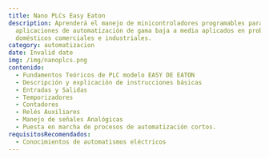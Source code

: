 ```yaml
---
title: Nano PLCs Easy Eaton
description: Aprenderá el manejo de minicontroladores programables para
  aplicaciones de automatización de gama baja a media aplicados en problemas
  domésticos comerciales e industriales.
category: automatizacion
date: Invalid date
img: /img/nanoplcs.png
contenido:
  - Fundamentos Teóricos de PLC modelo EASY DE EATON
  - Descripción y explicación de instrucciones básicas
  - Entradas y Salidas
  - Temporizadores
  - Contadores
  - Relés Auxiliares
  - Manejo de señales Analógicas
  - Puesta en marcha de procesos de automatización cortos.
requisitosRecomendados:
  - Conocimientos de automatismos eléctricos
---
```

